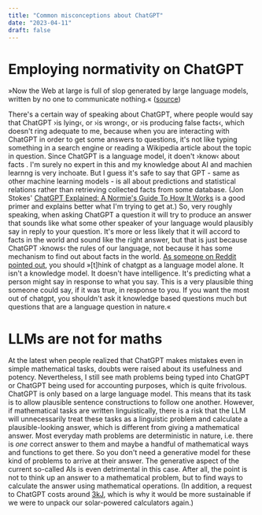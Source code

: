 ```yaml
---
title: "Common misconceptions about ChatGPT"
date: "2023-04-11"
draft: false
---
```


# Employing normativity on ChatGPT

»Now the Web at large is full of slop generated by large language models, written by no one to communicate nothing.« ([source](https://github.com/rspeer/wordfreq/blob/master/SUNSET.md))

There's a certain way of speaking about ChatGPT, where people would say that ChatGPT ›is lying‹, or ›is wrong‹, or ›is producing false facts‹, which doesn't ring adequate to me, because when you are interacting with ChatGPT in order to get some answers to questions, it's not like typing something in a search engine or reading a Wikipedia article about the topic in question. Since ChatGPT is a language model, it doen't ›know‹ about facts . I'm surely no expert in this and my knowledge about AI and machien learnng is very inchoate. But I guess it's safe to say that GPT - same as other machine learning models - is all about predictions and statistical relations rather than retrieving collected facts from some database. (Jon Stokes' [ChatGPT Explained: A Normie's Guide To How It Works](https://www.jonstokes.com/p/chatgpt-explained-a-guide-for-normies) is a good primer and explains better what I'm trying to get at.) So, very roughly speaking, when asking ChatGPT a question it will try to produce an answer that sounds like what some other speaker of your language would plausibly say in reply to your question. It's more or less likely that it will accord to facts in the world and sound like the right answer, but that is just because ChatGPT ›knows‹ the rules of our language, not because it has some mechanism to find out about facts in the world. [As someone on Reddit pointed out](https://www.reddit.com/r/webdev/comments/12hj1h6/chatgpt_is_a_sneaky_lying_bastard_and_no_it_wont/), you should »[t]hink of chatgpt as a language model alone. It isn't a knowledge model. It doesn't have intelligence. It's predicting what a person might say in response to what you say. This is a very plausible thing someone could say, if it was true, in response to you. If you want the most out of chatgpt, you shouldn't ask it knowledge based questions much but questions that are a language question in nature.«

# LLMs are not for maths

At the latest when people realized that ChatGPT makes mistakes even in simple mathematical tasks, doubts were raised about its usefulness and potency. Nevertheless, I still see math problems being typed into ChatGPT or ChatGPT being used for accounting purposes, which is quite frivolous. ChatGPT is only based on a large language model. This means that its task is to allow plausible sentence constructions to follow one another. However, if mathematical tasks are written linguistically, there is a risk that the LLM will unnecessarily treat these tasks as a linguistic problem and calculate a plausible-looking answer, which is different from giving a mathematical answer. Most everyday math problems are deterministic in nature, i.e. there is _one_ correct answer to them and maybe a handful of mathematical ways and functions to get there. So you don't need a generative model for these kind of problems to arrive at their answer. The generative aspect of the current so-called AIs is even detrimental in this case. After all, the point is not to think up an answer to a mathematical problem, but to find ways to calculate the answer using mathematical operations. (In addition, a request to ChatGPT costs around [3kJ](https://www.reddit.com/r/aipromptprogramming/comments/1212kmm/according_to_chatgpt_a_single_gpt_query_consumes/), which is why it would be more sustainable if we were to unpack our solar-powered calculators again.)
